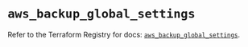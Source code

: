 # `aws_backup_global_settings`

Refer to the Terraform Registry for docs: [`aws_backup_global_settings`](https://registry.terraform.io/providers/hashicorp/aws/5.43.0/docs/resources/backup_global_settings).
